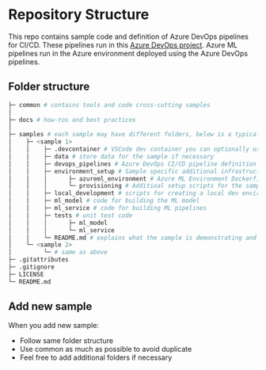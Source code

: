 # Repository Structure

This repo contains sample code and definition of Azure DevOps pipelines for CI/CD. These pipelines run in this
[Azure DevOps project](https://dev.azure.com/cse-manufacturing/MLOpsManufacturing/_build?view=folders).
Azure ML pipelines run in the Azure environment deployed using the Azure DevOps pipelines.

## Folder structure

```bash
├─ common # contains tools and code cross-cutting samples
│
├─ docs # how-tos and best practices
│ 
├─ samples # each sample may have different folders, below is a typical example
│    ├─ <sample 1>
│    │    ├─ .devcontainer # VSCode dev container you can optionally use for development
│    │    ├─ data # store data for the sample if necessary
│    │    ├─ devops_pipelines # Azure DevOps CI/CD pipeline definition
│    │    ├─ environment_setup # Sample specific additional infrastructure setup
│    │    │      ├─ azureml_environment # Azure ML Environment Dockerfile
│    │    │      └─ provisioning # Additioal setup scripts for the sample
│    │    ├─ local_development # scripts for creating a local dev environment without having to have a VSCode dev container
│    │    ├─ ml_model # code for building the ML model
│    │    ├─ ml_service # code for building ML pipelines
│    │    ├─ tests # unit test code
│    │    │      ├─ ml_model
│    │    │      └─ ml_service
│    │    └─ README.md # explains what the sample is demonstrating and how to run it
│    └─ <sample 2>
│         └─ # same as above
├─ .gitattributes
├─ .gitignore
├─ LICENSE
└─ README.md
```

## Add new sample

When you add new sample:

- Follow same folder structure
- Use common as much as possible to avoid duplicate
- Feel free to add additional folders if necessary
